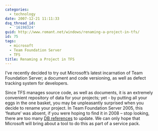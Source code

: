 ```yaml
---
categories:
  - technology
date: 2007-12-21 11:11:33
dsq_thread_id:
  - '16198324'
guid: http://www.romant.net/windows/renaming-a-project-in-tfs/
id: 75
tags:
  - microsoft
  - Team Foundation Server
  - TFS
title: Renaming a Project in TFS
---
```


I’ve recently decided to try out Microsoft’s latest incarnation of Team Foundation Server; a document and code versioning, as well as defect tracking system for developers.

Since TFS manages source code, as well as documents, it is an extremely convenient repository of data for your projects; yet - by putting all your eggs in the one basket, you may be unpleasantly surprised when you decide to rename your project. In Team Foundation Server 2005, this ‘feature’ was absent, if you were hoping to find it in 2008 – stop looking, there are too many <a href="http://forums.microsoft.com/MSDN/ShowPost.aspx?PostID=2462725&SiteID=1">DB references</a> to update. We can only hope that Microsoft will bring about a tool to do this as part of a service pack.